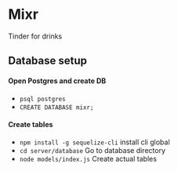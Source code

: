 # Mixr

Tinder for drinks

## Database setup

#### Open Postgres and create DB

* `psql postgres`
* `CREATE DATABASE mixr;`

#### Create tables

* `npm install -g sequelize-cli` install cli global
* `cd server/database` Go to database directory
* `node models/index.js` Create actual tables
